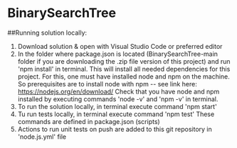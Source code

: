 # BinarySearchTree
##Running solution locally:
1. Download solution & open with Visual Studio Code or preferred editor
2. In the folder where package.json is located (BinarySearchTree-main folder if you are downloading the .zip file version of this project) and run 'npm install' in terminal. 
This will install all needed dependencies for this project. 
For this, one must have installed node and npm on the machine. So prerequisites are to install node with npm -- see link here: https://nodejs.org/en/download/ 
Check that you have node and npm installed by executing commands 'node -v' and 'npm -v' in terminal. 
4. To run the solution locally, in terminal execute command 'npm start'
5. Tu run tests locally, in terminal execute command 'npm test'
These commands are defined in package.json (scripts)
6. Actions to run unit tests on push are added to this git repository in 'node.js.yml' file

